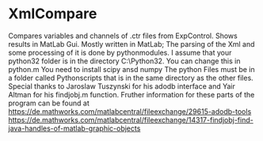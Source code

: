 # XmlCompare
Compares variables and channels of .ctr files from ExpControl. Shows results in MatLab Gui. Mostly written in MatLab; The 
parsing of the Xml and some processing of it is done by pythonmodules. 
I assume that your python32 folder is in the directory C:\Python32. You can change this in python.m
You need to install scipy ansd numpy
The python Files must be in a folder called Pythonscripts that is in the same directory as the other files.
Special thanks to  Jaroslaw Tuszynski for his adodb interface and Yair Altman for his findjobj.m function.
Fruther information for these parts of the program can be found at 
https://de.mathworks.com/matlabcentral/fileexchange/29615-adodb-tools
https://de.mathworks.com/matlabcentral/fileexchange/14317-findjobj-find-java-handles-of-matlab-graphic-objects

  
